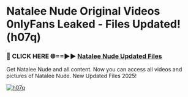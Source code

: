 # Natalee Nude Original Videos 0nlyFans Leaked - Files Updated! (h07q)

<h3>🔴 CLICK HERE 🌐==►► <a href="https://tinyurl.com/yc6ubb5a" rel="nofollow">Natalee Nude Updated Files</a></h3>

Get Natalee Nude and all content. Now you can access all videos and pictures of Natalee Nude. New Updated Files 2025!

[![h07q](https://i.imgur.com/7eu0CRL.gif)](https://tinyurl.com/yc6ubb5a)
